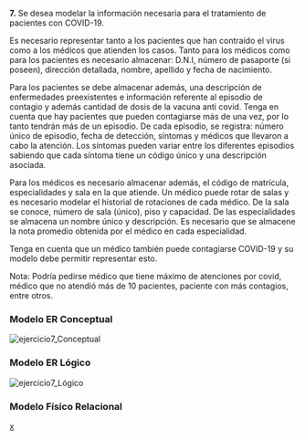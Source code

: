 **7.** 
Se desea modelar la información necesaria para el tratamiento de pacientes con COVID-19. 

Es necesario representar tanto a los pacientes que han contraído el virus como a los médicos que atienden los casos. Tanto para los médicos como para los pacientes es necesario almacenar: D.N.I, número de pasaporte (si poseen), dirección detallada, nombre,
apellido y fecha de nacimiento. 

Para los pacientes se debe almacenar además, una descripción de enfermedades preexistentes e información referente al episodio de contagio y además cantidad de dosis de la vacuna anti covid. Tenga en cuenta que hay pacientes que pueden contagiarse más de una vez, por lo tanto tendrán más de un episodio. De cada episodio, se registra: número único de episodio, fecha de detección, síntomas y médicos que llevaron a cabo la atención. Los síntomas pueden variar entre los diferentes episodios sabiendo que cada síntoma tiene un código único y una descripción asociada. 

Para los médicos es necesario almacenar además, el código de matrícula, especialidades y sala en la que atiende. Un médico puede rotar de salas y es necesario modelar el historial de rotaciones de cada médico. De la sala se conoce, número de sala (único), piso y capacidad. De las especialidades se almacena un nombre único y descripción. Es necesario que se almacene la nota promedio obtenida por el médico en cada especialidad. 

Tenga en cuenta que un médico también puede contagiarse COVID-19 y su modelo debe permitir representar esto.

Nota: Podría pedirse médico que tiene máximo de atenciones por covid, médico que no atendió más de 10 pacientes, paciente con más contagios, entre otros.

### Modelo ER Conceptual
![ejercicio7_Conceptual](../../Practica2/drawios-png/Parte1/ejercicio07P2_Conceptual.drawio.png)

### Modelo ER Lógico
![ejercicio7_Lógico](../../Practica2/drawios-png/Parte1/ejercicio07P2_Logico.drawio.png)

### Modelo Físico Relacional

<u>x</u>


